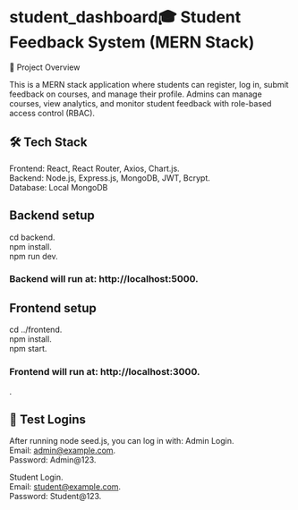 # student_dashboard🎓 Student Feedback System (MERN Stack)
📌 Project Overview

This is a MERN stack application where students can register, log in, submit feedback on courses, and manage their profile.
Admins can manage courses, view analytics, and monitor student feedback with role-based access control (RBAC).

## 🛠️ Tech Stack
Frontend: React, React Router, Axios, Chart.js.  
Backend: Node.js, Express.js, MongoDB, JWT, Bcrypt.  
Database: Local MongoDB

## Backend setup
cd backend.  
npm install.  
npm run dev.  
### Backend will run at: http://localhost:5000.  

## Frontend setup
cd ../frontend.  
npm install.  
npm start.  
### Frontend will run at: http://localhost:3000.  

.

## 🔑 Test Logins
After running node seed.js, you can log in with:
Admin Login.  
Email: admin@example.com.  
Password: Admin@123.  

Student Login.  
Email: student@example.com.  
Password: Student@123.  


